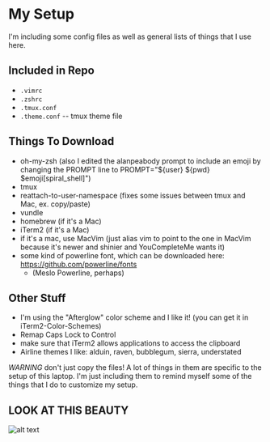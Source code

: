 # My Setup

I'm including some config files as well as general lists of things that I use here.

## Included in Repo
* `.vimrc`
* `.zshrc`
* `.tmux.conf`
* `.theme.conf` -- tmux theme file

## Things To Download
* oh-my-zsh (also I edited the alanpeabody prompt to include an emoji by changing the PROMPT line to PROMPT="${user} ${pwd} $emoji[spiral_shell]")
* tmux
* reattach-to-user-namespace (fixes some issues between tmux and Mac, ex. copy/paste)
* vundle
* homebrew (if it's a Mac)
* iTerm2 (if it's a Mac)
* if it's a mac, use MacVim (just alias vim to point to the one in MacVim because it's newer and shinier and YouCompleteMe wants it)
* some kind of powerline font, which can be downloaded here: https://github.com/powerline/fonts
  * (Meslo Powerline, perhaps)

## Other Stuff
* I'm using the "Afterglow" color scheme and I like it! (you can get it in iTerm2-Color-Schemes)
* Remap Caps Lock to Control
* make sure that iTerm2 allows applications to access the clipboard
* Airline themes I like: alduin, raven, bubblegum, sierra, understated

*WARNING* don't just copy the files! A lot of things in them are specific to the setup of this laptop. I'm just including them to remind myself some of the things that I do to customize my setup.

## LOOK AT THIS BEAUTY
![alt text](https://user-images.githubusercontent.com/12420326/27706897-569c093c-5ce1-11e7-890e-5368744e180d.png)
